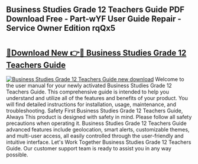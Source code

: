 ## Business Studies Grade 12 Teachers Guide PDF Download Free - Part-wYF User Guide Repair - Service Owner Edition rqQx5

# <h2><a href="http://bc87308.oget.top/?id=Business+Studies+Grade+12+Teachers+Guide">🔗Download New 👉🔴 Business Studies Grade 12 Teachers Guide</a></h2>

[![Business Studies Grade 12 Teachers Guide new download](https://i.imgur.com/5g1atiW.png)](http://bc87308.oget.top/?id=Business+Studies+Grade+12+Teachers+Guide)
Welcome to the user manual for your newly activated Business Studies Grade 12 Teachers Guide. This comprehensive guide is intended to help you understand and utilize all of the features and benefits of your product. You will find detailed instructions for installation, usage, maintenance, and troubleshooting. Safety First Business Studies Grade 12 Teachers Guide, Always This product is designed with safety in mind. Please follow all safety precautions when operating it. Business Studies Grade 12 Teachers Guide advanced features include geolocation, smart alerts, customizable themes, and multi-user access, all easily controlled through the user-friendly and intuitive interface. Let's Work Together Business Studies Grade 12 Teachers Guide. Our customer support team is ready to assist you in any way possible.

